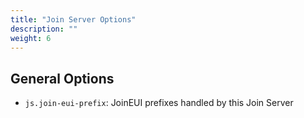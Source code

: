 ```yaml
---
title: "Join Server Options"
description: ""
weight: 6
---
```


## General Options

- `js.join-eui-prefix`: JoinEUI prefixes handled by this Join Server
